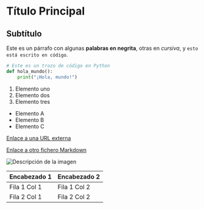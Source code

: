 
# Título Principal

## Subtítulo

Este es un párrafo con algunas **palabras en negrita**, otras en *cursiva*, y `esto está escrito en código`.

```python
# Este es un trozo de código en Python
def hola_mundo():
    print("¡Hola, mundo!")
```

1. Elemento uno
2. Elemento dos
3. Elemento tres

- Elemento A
- Elemento B
- Elemento C

[Enlace a una URL externa](https://www.google.es)

[Enlace a otro fichero Markdown](./hola.md)

![Descripción de la imagen](https://img.imagenescool.com/ic/hola/hola_032.jpg)

| Encabezado 1 | Encabezado 2 |
|--------------|--------------|
| Fila 1 Col 1 | Fila 1 Col 2 |
| Fila 2 Col 1 | Fila 2 Col 2 |